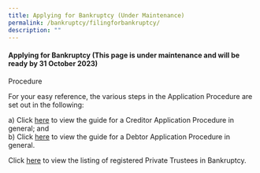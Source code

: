 ```yaml
---
title: Applying for Bankruptcy (Under Maintenance)
permalink: /bankruptcy/filingforbankruptcy/
description: ""
---
```

#### **Applying for Bankruptcy (This page is under maintenance and will be ready by 31 October 2023)**


Procedure

For your easy reference, the various steps in the Application Procedure are set out in the following:

a)    Click [here](/files/(27oct23)generalguideforcreditorapplication.pdf) to view the guide for a Creditor Application Procedure in general; and<br>
b)    Click [here](/files/(27oct23)generalguidefordebtorapplication.pdf) to view the guide for a Debtor Application Procedure in general.

Click [here](/files/(27oct23)listofprivatetrusteesinbankruptcy(nov2023).pdf)  to view the listing of registered Private Trustees in Bankruptcy.<br>